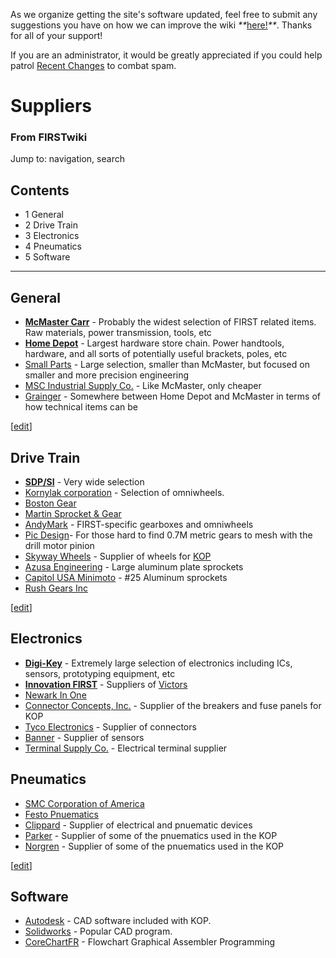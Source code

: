 As we organize getting the site's software updated, feel free to submit any
suggestions you have on how we can improve the wiki
_**_[here!](/index.php/User:Hallry/Suggestions "User:Hallry/Suggestions"
)_**_. Thanks for all of your support!

If you are an administrator, it would be greatly appreciated if you could help
patrol [Recent Changes](/index.php/Special:Recentchanges
"Special:Recentchanges" ) to combat spam.

# Suppliers

### From FIRSTwiki

Jump to: navigation, search

## Contents

  * 1 General
  * 2 Drive Train
  * 3 Electronics
  * 4 Pneumatics
  * 5 Software  
---  
  

## General

  * **[McMaster Carr](http://www.mcmaster.com "http://www.mcmaster.com" )** \- Probably the widest selection of FIRST related items. Raw materials, power transmission, tools, etc 
  * **[Home Depot](http://www.homedepot.com "http://www.homedepot.com" )** \- Largest hardware store chain. Power handtools, hardware, and all sorts of potentially useful brackets, poles, etc 
  * [Small Parts](http://www.smallparts.com "http://www.smallparts.com" ) \- Large selection, smaller than McMaster, but focused on smaller and more precision engineering 
  * [MSC Industrial Supply Co.](http://www1.mscdirect.com/cgi/nnsrhm "http://www1.mscdirect.com/cgi/nnsrhm" ) \- Like McMaster, only cheaper 
  * [Grainger](http://www.grainger.com "http://www.grainger.com" ) \- Somewhere between Home Depot and McMaster in terms of how technical items can be 

[[edit](/index.php?title=Suppliers&action=edit&section=2 "Edit section: Drive
Train" )]

## Drive Train

  * **[SDP/SI](http://www.sdp-si.com/ "http://www.sdp-si.com/" )** \- Very wide selection 
  * [Kornylak corporation](http://www.omniwheel.com "http://www.omniwheel.com" ) \- Selection of omniwheels. 
  * [Boston Gear](http://www.bostongear.com "http://www.bostongear.com" )
  * [Martin Sprocket &amp; Gear](http://www.martinsprocket.com/ "http://www.martinsprocket.com/" )
  * [AndyMark](http://www.andymark.biz/ "http://www.andymark.biz/" ) \- FIRST-specific gearboxes and omniwheels 
  * [Pic Design](http://www.pic-design.com/ "http://www.pic-design.com/" )\- For those hard to find 0.7M metric gears to mesh with the drill motor pinion 
  * [Skyway Wheels](http://www.skywaywheels.com/ "http://www.skywaywheels.com/" ) \- Supplier of wheels for [KOP](/index.php/Kit_of_parts "Kit of parts" )
  * [Azusa Engineering](http://www.azusaeng.com/ "http://www.azusaeng.com/" ) \- Large aluminum plate sprockets 
  * [Capitol USA Minimoto](http://www.dcminimoto.com/pinionsandsprockets.htm "http://www.dcminimoto.com/pinionsandsprockets.htm" ) \- #25 Aluminum sprockets 
  * [Rush Gears Inc](http://www.rushgears.com/ "http://www.rushgears.com/" )

[[edit](/index.php?title=Suppliers&action=edit&section=3 "Edit section:
Electronics" )]

## Electronics

  * **[Digi-Key](http://www.digikey.com "http://www.digikey.com" )** \- Extremely large selection of electronics including ICs, sensors, prototyping equipment, etc 
  * **[Innovation FIRST](http://www.innovationfirst.com "http://www.innovationfirst.com" )** \- Suppliers of [Victors](/index.php/Victor "Victor" )
  * [Newark In One](http://www.newarkinone.com "http://www.newarkinone.com" )
  * [Connector Concepts, Inc.](http://www.connectorconcepts.com/ "http://www.connectorconcepts.com/" ) \- Supplier of the breakers and fuse panels for KOP 
  * [Tyco Electronics](http://www.tycoelectronics.com/ "http://www.tycoelectronics.com/" ) \- Supplier of connectors 
  * [Banner](http://www.bannerengineering.com/ "http://www.bannerengineering.com/" ) \- Supplier of sensors 
  * [Terminal Supply Co.](http://www.terminalsupplyco.com/ "http://www.terminalsupplyco.com/" ) \- Electrical terminal supplier 


## Pneumatics

  * [SMC Corporation of America](http://www.smcusa.com/default.asp "http://www.smcusa.com/default.asp" )
  * [Festo Pnuematics](http://www.festo.com/INetDomino/coorp_sites/en/index.htm "http://www.festo.com/INetDomino/coorp_sites/en/index.htm" )
  * [Clippard](http://www.clippard.com/ "http://www.clippard.com/" ) \- Supplier of electrical and pnuematic devices 
  * [Parker](http://www.parker.com/ "http://www.parker.com/" ) \- Supplier of some of the pnuematics used in the KOP 
  * [Norgren](http://www.norgren.com/ "http://www.norgren.com/" ) \- Supplier of some of the pnuematics used in the KOP 

[[edit](/index.php?title=Suppliers&action=edit&section=5 "Edit section:
Software" )]

## Software

  * [Autodesk](http://usa.autodesk.com/adsk/servlet/index?siteID=123112&id=331041 "http://usa.autodesk.com/adsk/servlet/index?siteID=123112&id=331041" ) \- CAD software included with KOP. 
  * [Solidworks](http://www.solidworks.com/ "http://www.solidworks.com/" ) \- Popular CAD program. 
  * [CoreChartFR](http://www.elabtronics.com/CoreChartFR.htm "http://www.elabtronics.com/CoreChartFR.htm" ) \- Flowchart Graphical Assembler Programming 

